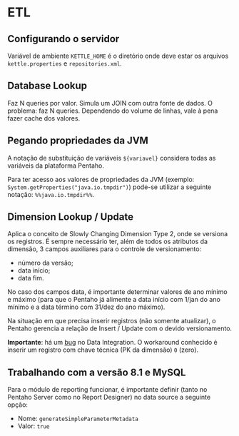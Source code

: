 # ETL

## Configurando o servidor

Variável de ambiente `KETTLE_HOME` é o diretório onde deve estar os arquivos `kettle.properties` e `repositories.xml`.

## Database Lookup

Faz N queries por valor. Simula um JOIN com outra fonte de dados.
O problema: faz N queries. Dependendo do volume de linhas, vale à pena fazer cache dos valores.

## Pegando propriedades da JVM

A notação de substituição de variáveis `${variavel}` considera todas as variáveis da plataforma Pentaho.

Para ter acesso aos valores de propriedades da JVM (exemplo: `System.getProperties("java.io.tmpdir")`) pode-se utilizar a seguinte notação: `%%java.io.tmpdir%%`.

## Dimension Lookup / Update

Aplica o conceito de Slowly Changing Dimension Type 2, onde se versiona os registros.
É sempre necessário ter, além de todos os atributos da dimensão, 3 campos auxiliares para o controle de versionamento:

- número da versão;
- data início;
- data fim.

No caso dos campos data, é importante determinar valores de ano mínimo e máximo (para que o Pentaho já alimente a data início com 1/jan do ano mínimo e a data término com 31/dez do ano máximo).

Na situação em que precisa inserir registros (não somente atualizar), o Pentaho gerencia a relação de Insert / Update com o devido versionamento.

**Importante**: há um [bug](https://jira.pentaho.com/browse/PDI-2292) no Data Integration. O workaround conhecido é inserir um registro com chave técnica (PK da dimensão) `0` (zero).

## Trabalhando com a versão 8.1 e MySQL

Para o módulo de reporting funcionar, é importante definir (tanto no Pentaho Server como no Report Designer) no data source a seguinte opção:

- Nome: `generateSimpleParameterMetadata`
- Valor: `true`
